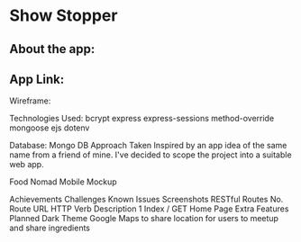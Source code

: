 # Show Stopper
## About the app:


## App Link:


Wireframe:


Technologies Used:
bcrypt
express
express-sessions
method-override
mongoose
ejs
dotenv

Database:
Mongo DB
Approach Taken
Inspired by an app idea of the same name from a friend of mine. I've decided to scope the project into a suitable web app.

Food Nomad Mobile Mockup

Achievements
Challenges
Known Issues
Screenshots
RESTful Routes
No.    Route    URL    HTTP Verb    Description
1    Index    /    GET    Home Page
Extra Features Planned
Dark Theme
Google Maps to share location for users to meetup and share ingredients
